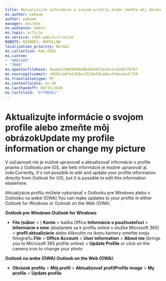 ```yaml
---
title: Aktualizujte informácie o svojom profile alebo zmeňte môj obrázok
ms.author: pebaum
author: pebaum
manager: mnirkhe
ms.audience: Admin
ms.topic: article
ms.service: o365-administration
ROBOTS: NOINDEX, NOFOLLOW
localization_priority: Normal
ms.collection: Adm_O365
ms.custom:
- "9001105"
- "3066"
ms.openlocfilehash: 4aaba47b069690e96deb3453a2bcec42461f6767
ms.sourcegitcommit: c6692ce0fa1358ec3529e59ca0ecdfdea4cdc759
ms.translationtype: MT
ms.contentlocale: sk-SK
ms.lasthandoff: 09/15/2020
ms.locfileid: "47796951"
---
```

# <a name="update-my-profile-information-or-change-my-picture"></a><span data-ttu-id="08901-102">Aktualizujte informácie o svojom profile alebo zmeňte môj obrázok</span><span class="sxs-lookup"><span data-stu-id="08901-102">Update my profile information or change my picture</span></span>

<span data-ttu-id="08901-103">V súčasnosti nie je možné upravovať a aktualizovať informácie o profile priamo z Outlooku pre iOS, ale tieto informácie je možné upravovať aj inde.</span><span class="sxs-lookup"><span data-stu-id="08901-103">Currently, it's not possible to edit and update your profile information directly from Outlook for iOS, but it is possible to edit this information elsewhere.</span></span> 

<span data-ttu-id="08901-104">Aktualizácie profilu môžete vykonávať v Outlooku pre Windows alebo v Outlooku na webe (OWA).</span><span class="sxs-lookup"><span data-stu-id="08901-104">You can make updates to your profile in either Outlook for Windows or Outlook on the Web (OWA).</span></span> 

<span data-ttu-id="08901-105">**Outlook pre Windows**:</span><span class="sxs-lookup"><span data-stu-id="08901-105">**Outlook for Windows**:</span></span> 

- <span data-ttu-id="08901-106">**File (súbor**  >  ) **Konto**  >  balíka Office **Informácie o používateľovi**  >  **Informácie o mne** (dostanete sa k profilu online v službe Microsoft 365) > **profil aktualizácie** alebo kliknutím na ikonu kamery zmeňte svoju fotografiu.</span><span class="sxs-lookup"><span data-stu-id="08901-106">**File** > **Office Account** > **User information** > **About me** (brings you to Microsoft 365 profile online) > **Update Profile** or click on the camera icon to change your photo</span></span>  
  
<span data-ttu-id="08901-107">**Outlook na webe (OWA)**:</span><span class="sxs-lookup"><span data-stu-id="08901-107">**Outlook on the Web (OWA)**:</span></span> 

- <span data-ttu-id="08901-108">**Obrázok profilu**  >  **Môj profil**  >  **Aktualizovať profil**</span><span class="sxs-lookup"><span data-stu-id="08901-108">**Profile image** > **My profile** > **Update profile**</span></span>
